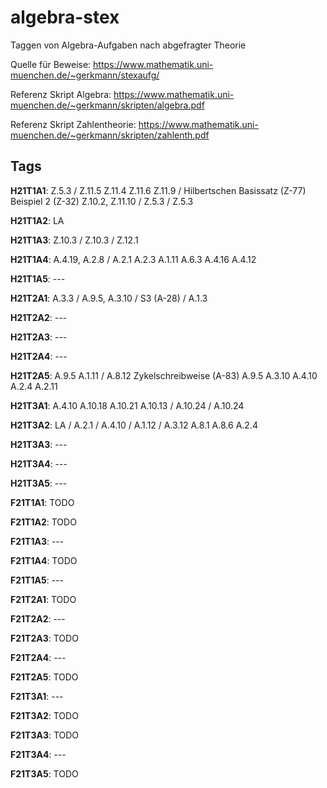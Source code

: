 # algebra-stex

Taggen von Algebra-Aufgaben nach abgefragter Theorie

Quelle für Beweise: https://www.mathematik.uni-muenchen.de/~gerkmann/stexaufg/

Referenz Skript Algebra: https://www.mathematik.uni-muenchen.de/~gerkmann/skripten/algebra.pdf

Referenz Skript Zahlentheorie: https://www.mathematik.uni-muenchen.de/~gerkmann/skripten/zahlenth.pdf

## Tags

**H21T1A1**: Z.5.3 / Z.11.5 Z.11.4 Z.11.6 Z.11.9 / Hilbertschen Basissatz (Z-77) Beispiel 2 (Z-32) Z.10.2, Z.11.10 / Z.5.3 / Z.5.3 

**H21T1A2**: LA

**H21T1A3**: Z.10.3 / Z.10.3 / Z.12.1

**H21T1A4**: A.4.19, A.2.8 / A.2.1 A.2.3 A.1.11 A.6.3 A.4.16 A.4.12

**H21T1A5**: ---

**H21T2A1**: A.3.3 / A.9.5, A.3.10 / S3 (A-28) / A.1.3

**H21T2A2**: ---

**H21T2A3**: ---

**H21T2A4**: ---

**H21T2A5**: A.9.5 A.1.11 / A.8.12 Zykelschreibweise (A-83) A.9.5 A.3.10 A.4.10 A.2.4 A.2.11

**H21T3A1**: A.4.10 A.10.18 A.10.21 A.10.13 / A.10.24 / A.10.24

**H21T3A2**: LA / A.2.1 / A.4.10 / A.1.12 / A.3.12 A.8.1 A.8.6 A.2.4

**H21T3A3**: ---

**H21T3A4**: ---

**H21T3A5**: ---

**F21T1A1**: TODO

**F21T1A2**: TODO

**F21T1A3**: ---

**F21T1A4**: TODO

**F21T1A5**: ---

**F21T2A1**: TODO

**F21T2A2**: ---

**F21T2A3**: TODO

**F21T2A4**: ---

**F21T2A5**: TODO

**F21T3A1**: ---

**F21T3A2**: TODO

**F21T3A3**: TODO

**F21T3A4**: ---

**F21T3A5**: TODO

